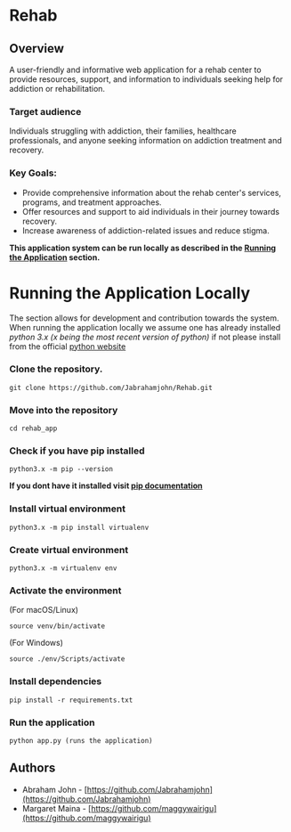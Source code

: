 # Rehab

## Overview
A user-friendly and informative web application for a rehab center to provide resources, support, and information to individuals seeking help for addiction or rehabilitation.

### Target audience
Individuals struggling with addiction, their families, healthcare professionals, and anyone seeking information on addiction treatment and recovery.

### Key Goals:
- Provide comprehensive information about the rehab center's services, programs, and treatment approaches.
- Offer resources and support to aid individuals in their journey towards recovery.
- Increase awareness of addiction-related issues and reduce stigma.

**This application system can be run locally as described in the [Running the Application](#running-the-application) section.**

# Running the Application Locally
The section allows for development and contribution towards the system.
When running the application locally we assume one has already installed *python 3.x (x being the most recent version of python)*
if not please install from the official [python website](https://www.python.org/downloads/)

### Clone the repository.
```
git clone https://github.com/Jabrahamjohn/Rehab.git
```
### Move into the repository
```
cd rehab_app
```
### Check if you have pip installed
```
python3.x -m pip --version
```
**If you dont have it installed visit [pip documentation](https://pip.pypa.io/en/stable/installation/)**
### Install virtual environment
```
python3.x -m pip install virtualenv 
```
### Create virtual environment
```
python3.x -m virtualenv env
```
### Activate the environment
(For macOS/Linux)
```
source venv/bin/activate 
```
(For Windows)
```
source ./env/Scripts/activate 
```
### Install dependencies
```
pip install -r requirements.txt 
```
### Run the application
```
python app.py (runs the application)
```
## Authors
* Abraham John - [https://github.com/Jabrahamjohn](https://github.com/Jabrahamjohn)
* Margaret Maina - [https://github.com/maggywairigu](https://github.com/maggywairigu)
